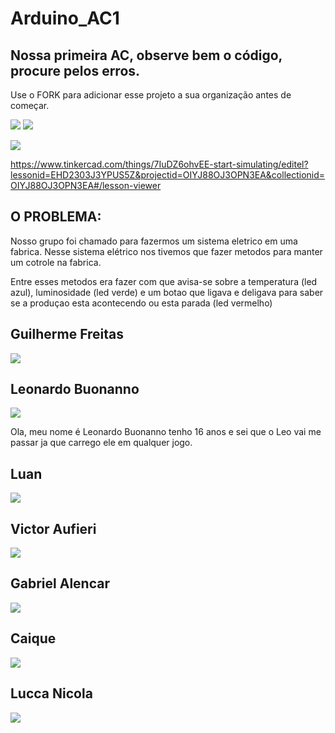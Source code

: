 # Arduino_AC1
## Nossa primeira AC, observe bem o código, procure pelos erros.

Use o FORK para adicionar esse projeto a sua organização antes de começar.

![](https://img.shields.io/github/forks/Leoruiz197/Arduino_AC1)
![](https://img.shields.io/github/stars/Leoruiz197/Arduino_AC1)

![](https://github.com/Bullfrog2RA/Arduino_AC1/blob/main/AC1.png)

https://www.tinkercad.com/things/7IuDZ6ohvEE-start-simulating/editel?lessonid=EHD2303J3YPUS5Z&projectid=OIYJ88OJ3OPN3EA&collectionid=OIYJ88OJ3OPN3EA#/lesson-viewer

## **O PROBLEMA:** 

Nosso grupo foi chamado para fazermos um sistema eletrico em uma fabrica. Nesse sistema elétrico nos tivemos que fazer metodos para manter um cotrole na fabrica.

Entre esses metodos era fazer com que avisa-se sobre a temperatura (led azul), luminosidade (led verde) e um botao que ligava e deligava para saber se a produçao esta acontecendo ou esta parada (led vermelho)

## Guilherme Freitas
![](https://github.com/Bullfrog2RA/Arduino_AC1/blob/main/0.png)

## Leonardo Buonanno
![](https://github.com/Bullfrog2RA/Arduino_AC1/blob/main/Leonardo-Buonanno.png)

Ola, meu nome é Leonardo Buonanno tenho 16 anos e sei que o Leo vai me passar ja que carrego ele em qualquer jogo.

## Luan
![](https://github.com/Bullfrog2RA/Arduino_AC1/blob/main/unknown%20(1).png)

## Victor Aufieri
![](https://github.com/Bullfrog2RA/Arduino_AC1/blob/main/unknown%20(2).png)

## Gabriel Alencar
![](https://github.com/Bullfrog2RA/Arduino_AC1/blob/main/unknown%20(3).png)

## Caique 
![](https://github.com/Bullfrog2RA/Arduino_AC1/blob/main/unknown%20(4).png)

## Lucca Nicola
![](https://github.com/Bullfrog2RA/Arduino_AC1/blob/main/unknown.png)
